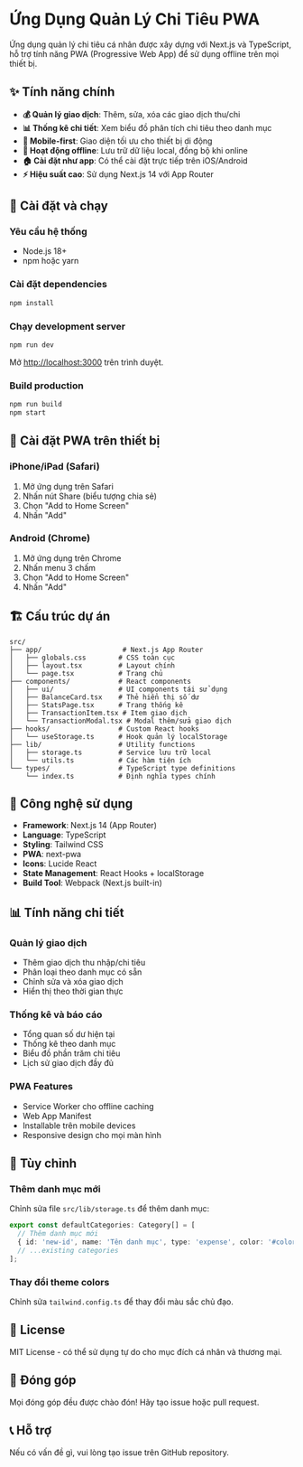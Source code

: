 # Ứng Dụng Quản Lý Chi Tiêu PWA

Ứng dụng quản lý chi tiêu cá nhân được xây dựng với Next.js và TypeScript, hỗ trợ tính năng PWA (Progressive Web App) để sử dụng offline trên mọi thiết bị.

## ✨ Tính năng chính

- **💰 Quản lý giao dịch**: Thêm, sửa, xóa các giao dịch thu/chi
- **📊 Thống kê chi tiết**: Xem biểu đồ phân tích chi tiêu theo danh mục
- **📱 Mobile-first**: Giao diện tối ưu cho thiết bị di động
- **🔄 Hoạt động offline**: Lưu trữ dữ liệu local, đồng bộ khi online
- **🏠 Cài đặt như app**: Có thể cài đặt trực tiếp trên iOS/Android
- **⚡ Hiệu suất cao**: Sử dụng Next.js 14 với App Router

## 🚀 Cài đặt và chạy

### Yêu cầu hệ thống
- Node.js 18+ 
- npm hoặc yarn

### Cài đặt dependencies
```bash
npm install
```

### Chạy development server
```bash
npm run dev
```

Mở [http://localhost:3000](http://localhost:3000) trên trình duyệt.

### Build production
```bash
npm run build
npm start
```

## 📱 Cài đặt PWA trên thiết bị

### iPhone/iPad (Safari)
1. Mở ứng dụng trên Safari
2. Nhấn nút Share (biểu tượng chia sẻ)
3. Chọn "Add to Home Screen"
4. Nhấn "Add"

### Android (Chrome)
1. Mở ứng dụng trên Chrome
2. Nhấn menu 3 chấm
3. Chọn "Add to Home Screen"
4. Nhấn "Add"

## 🏗️ Cấu trúc dự án

```
src/
├── app/                    # Next.js App Router
│   ├── globals.css        # CSS toàn cục
│   ├── layout.tsx         # Layout chính
│   └── page.tsx           # Trang chủ
├── components/            # React components
│   ├── ui/                # UI components tái sử dụng
│   ├── BalanceCard.tsx    # Thẻ hiển thị số dư
│   ├── StatsPage.tsx      # Trang thống kê
│   ├── TransactionItem.tsx # Item giao dịch
│   └── TransactionModal.tsx # Modal thêm/sửa giao dịch
├── hooks/                 # Custom React hooks
│   └── useStorage.ts      # Hook quản lý localStorage
├── lib/                   # Utility functions
│   ├── storage.ts         # Service lưu trữ local
│   └── utils.ts           # Các hàm tiện ích
└── types/                 # TypeScript type definitions
    └── index.ts           # Định nghĩa types chính
```

## 🎨 Công nghệ sử dụng

- **Framework**: Next.js 14 (App Router)
- **Language**: TypeScript
- **Styling**: Tailwind CSS
- **PWA**: next-pwa
- **Icons**: Lucide React
- **State Management**: React Hooks + localStorage
- **Build Tool**: Webpack (Next.js built-in)

## 📊 Tính năng chi tiết

### Quản lý giao dịch
- Thêm giao dịch thu nhập/chi tiêu
- Phân loại theo danh mục có sẵn
- Chỉnh sửa và xóa giao dịch
- Hiển thị theo thời gian thực

### Thống kê và báo cáo
- Tổng quan số dư hiện tại
- Thống kê theo danh mục
- Biểu đồ phần trăm chi tiêu
- Lịch sử giao dịch đầy đủ

### PWA Features
- Service Worker cho offline caching
- Web App Manifest
- Installable trên mobile devices
- Responsive design cho mọi màn hình

## 🔧 Tùy chỉnh

### Thêm danh mục mới
Chỉnh sửa file `src/lib/storage.ts` để thêm danh mục:

```typescript
export const defaultCategories: Category[] = [
  // Thêm danh mục mới
  { id: 'new-id', name: 'Tên danh mục', type: 'expense', color: '#color', icon: '🎯' },
  // ...existing categories
];
```

### Thay đổi theme colors
Chỉnh sửa `tailwind.config.ts` để thay đổi màu sắc chủ đạo.

## 📄 License

MIT License - có thể sử dụng tự do cho mục đích cá nhân và thương mại.

## 🤝 Đóng góp

Mọi đóng góp đều được chào đón! Hãy tạo issue hoặc pull request.

## 📞 Hỗ trợ

Nếu có vấn đề gì, vui lòng tạo issue trên GitHub repository.
